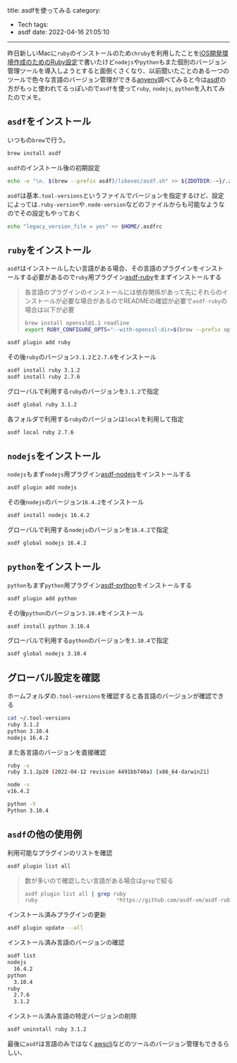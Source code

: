title: asdfを使ってみる
category:
  - Tech
tags:
  - asdf
date: 2022-04-16 21:05:10
---
昨日新しいMacに`ruby`のインストールのため`chruby`を利用したことを[iOS開発環境作成のためのRuby設定](https://hmhv.info/2022/04/setup-ruby-for-ios/)で書いたけど`nodejs`や`python`もまた個別のバージョン管理ツールを導入しようとすると面倒くさくなり、以前聞いたことのある一つのツールで色々な言語のバージョン管理ができる[anyenv](https://github.com/anyenv/anyenv)調べてみると今は[asdf](https://github.com/asdf-vm/asdf)の方がもっと使われてるっぽいので`asdf`を使って`ruby`, `nodejs`, `python`を入れてみたのでメモ。

## `asdf`をインストール

いつもの`brew`で行う。

```bash
brew install asdf
```

`asdf`のインストール後の初期設定

```bash
echo -e "\n. $(brew --prefix asdf)/libexec/asdf.sh" >> ${ZDOTDIR:-~}/.zshrc
```

`asdf`は基本`.tool-versions`というファイルでバージョンを指定するけど、設定によっては`.ruby-version`や`.node-version`などのファイルからも可能なようなのでその設定もやっておく

```bash
echo "legacy_version_file = yes" >> $HOME/.asdfrc
```


## `ruby`をインストール

`asdf`はインストールしたい言語がある場合、その言語のプラグインをインストールする必要があるので`ruby`用プラグイン[asdf-ruby](https://github.com/asdf-vm/asdf-ruby)をまずインストールする

>  各言語のプラグインのインストールには依存関係があって先にそれらのインストールが必要な場合があるのでREADMEの確認が必要で`asdf-ruby`の場合は以下が必要
>
>```bash
>brew install openssl@1.1 readline
>export RUBY_CONFIGURE_OPTS="--with-openssl-dir=$(brew --prefix openssl@1.1)"
>```


```bash
asdf plugin add ruby
```

その後`ruby`のバージョン`3.1.2`と`2.7.6`をインストール

```bash
asdf install ruby 3.1.2
asdf install ruby 2.7.6
```

グローバルで利用する`ruby`のバージョンを`3.1.2`で指定

```bash
asdf global ruby 3.1.2
```

各フォルダで利用する`ruby`のバージョンは`local`を利用して指定

```bash
asdf local ruby 2.7.6
```
## `nodejs`をインストール

`nodejs`もまず`nodejs`用プラグイン[asdf-nodejs](https://github.com/asdf-vm/asdf-nodejs)をインストールする

```bash
asdf plugin add nodejs
```

その後`nodejs`のバージョン`16.4.2`をインストール

```bash
asdf install nodejs 16.4.2
```

グローバルで利用する`nodejs`のバージョンを`16.4.2`で指定

```bash
asdf global nodejs 16.4.2
```

## `python`をインストール

`python`もまず`python`用プラグイン[asdf-python](https://github.com/danhper/asdf-python)をインストールする

```bash
asdf plugin add python
```

その後`python`のバージョン`3.10.4`をインストール

```bash
asdf install python 3.10.4
```

グローバルで利用する`python`のバージョンを`3.10.4`で指定

```bash
asdf global nodejs 3.10.4
```

## グローバル設定を確認

ホームフォルダの`.tool-versions`を確認すると各言語のバージョンが確認できる

```bash
cat ~/.tool-versions
ruby 3.1.2
python 3.10.4
nodejs 16.4.2
```

また各言語のバージョンを直接確認

```bash
ruby -v
ruby 3.1.2p20 (2022-04-12 revision 4491bb740a) [x86_64-darwin21]

node -v
v16.4.2

python -V
Python 3.10.4
```

## `asdf`の他の使用例

利用可能なプラグインのリストを確認

```bash
asdf plugin list all
```

> 数が多いので確認したい言語がある場合は`grep`で絞る
> ```bash
> asdf plugin list all | grep ruby
> ruby                         *https://github.com/asdf-vm/asdf-ruby.git
> ```

インストール済みプラグインの更新

```bash
asdf plugin update --all
```

インストール済み言語のバージョンの確認

```bash
asdf list
nodejs
  16.4.2
python
  3.10.4
ruby
  2.7.6
  3.1.2
```

インストール済み言語の特定バージョンの削除

```bash
asdf uninstall ruby 3.1.2
```

最後に`asdf`は言語のみではなく[awscli](https://github.com/MetricMike/asdf-awscli)などのツールのバージョン管理もできるらしい、
